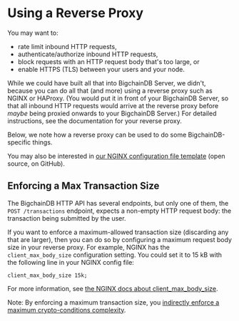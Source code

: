<!---
Rubilink-Blockchain © 2023 Interplanetary Database Association e.V.,
Rubilink-Blockchain and IPDB software contributors.
SPDX-License-Identifier: (Apache-2.0 AND CC-BY-4.0)
Code is Apache-2.0 and docs are CC-BY-4.0
--->

# Using a Reverse Proxy

You may want to:

* rate limit inbound HTTP requests,
* authenticate/authorize inbound HTTP requests,
* block requests with an HTTP request body that's too large, or
* enable HTTPS (TLS) between your users and your node.

While we could have built all that into BigchainDB Server,
we didn't, because you can do all that (and more)
using a reverse proxy such as NGINX or HAProxy.
(You would put it in front of your BigchainDB Server,
so that all inbound HTTP requests would arrive
at the reverse proxy before *maybe* being proxied
onwards to your BigchainDB Server.)
For detailed instructions, see the documentation
for your reverse proxy.

Below, we note how a reverse proxy can be used
to do some BigchainDB-specific things.

You may also be interested in
[our NGINX configuration file template](https://github.com/bigchaindb/nginx_3scale/blob/master/nginx.conf.template)
(open source, on GitHub).


## Enforcing a Max Transaction Size

The BigchainDB HTTP API has several endpoints,
but only one of them, the `POST /transactions` endpoint,
expects a non-empty HTTP request body:
the transaction being submitted by the user.

If you want to enforce a maximum-allowed transaction size
(discarding any that are larger),
then you can do so by configuring a maximum request body size
in your reverse proxy.
For example, NGINX has the `client_max_body_size`
configuration setting. You could set it to 15 kB
with the following line in your NGINX config file:

```text
client_max_body_size 15k;
```

For more information, see
[the NGINX docs about client_max_body_size](https://nginx.org/en/docs/http/ngx_http_core_module.html#client_max_body_size).

Note: By enforcing a maximum transaction size, you
[indirectly enforce a maximum crypto-conditions complexity](https://github.com/bigchaindb/bigchaindb/issues/356#issuecomment-288085251).
